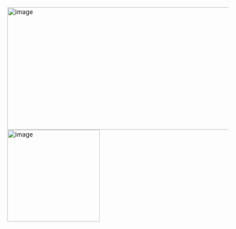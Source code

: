 <img width="1564" height="280" alt="image" src="https://github.com/user-attachments/assets/14f1a54f-57f8-435e-9862-441d869e6cc0" />
<img width="210" height="210" alt="image" src="https://github.com/user-attachments/assets/e2b2417b-1cd5-4ac3-956a-09a739885298" />
